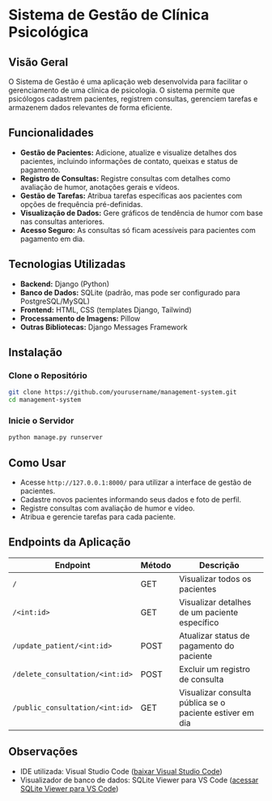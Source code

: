 # Sistema de Gestão de Clínica Psicológica

## Visão Geral

O Sistema de Gestão é uma aplicação web desenvolvida para facilitar o gerenciamento de uma clínica de psicologia. O sistema permite que psicólogos cadastrem pacientes, registrem consultas, gerenciem tarefas e armazenem dados relevantes de forma eficiente.

## Funcionalidades

- **Gestão de Pacientes:** Adicione, atualize e visualize detalhes dos pacientes, incluindo informações de contato, queixas e status de pagamento.
- **Registro de Consultas:** Registre consultas com detalhes como avaliação de humor, anotações gerais e vídeos.
- **Gestão de Tarefas:** Atribua tarefas específicas aos pacientes com opções de frequência pré-definidas.
- **Visualização de Dados:** Gere gráficos de tendência de humor com base nas consultas anteriores.
- **Acesso Seguro:** As consultas só ficam acessíveis para pacientes com pagamento em dia.

## Tecnologias Utilizadas

- **Backend:** Django (Python)
- **Banco de Dados:** SQLite (padrão, mas pode ser configurado para PostgreSQL/MySQL)
- **Frontend:** HTML, CSS (templates Django, Tailwind)
- **Processamento de Imagens:** Pillow
- **Outras Bibliotecas:** Django Messages Framework

## Instalação

### Clone o Repositório

```sh
git clone https://github.com/yourusername/management-system.git
cd management-system
```

### Inicie o Servidor

```sh
python manage.py runserver
```

## Como Usar

- Acesse `http://127.0.0.1:8000/` para utilizar a interface de gestão de pacientes.
- Cadastre novos pacientes informando seus dados e foto de perfil.
- Registre consultas com avaliação de humor e vídeo.
- Atribua e gerencie tarefas para cada paciente.

## Endpoints da Aplicação

| Endpoint                        | Método | Descrição                                                        |
| ------------------------------- | ------ | ---------------------------------------------------------------- |
| `/`                             | GET    | Visualizar todos os pacientes                                    |
| `/<int:id>`                     | GET    | Visualizar detalhes de um paciente específico                    |
| `/update_patient/<int:id>`      | POST   | Atualizar status de pagamento do paciente                        |
| `/delete_consultation/<int:id>` | POST   | Excluir um registro de consulta                                  |
| `/public_consultation/<int:id>` | GET    | Visualizar consulta pública se o paciente estiver em dia         |

## Observações

- IDE utilizada: Visual Studio Code ([baixar Visual Studio Code](https://code.visualstudio.com/download))
- Visualizador de banco de dados: SQLite Viewer para VS Code ([acessar SQLite Viewer para VS Code](https://github.com/qwtel/sqlite-viewer-vscode))

